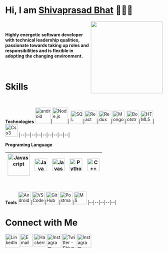 <h1>Hi, I am <a href="https://www.shivaprasad.tech/" target="_blank">Shivaprasad Bhat</a> 🙋🏽‍♂️</h1>

<img align='right' src="https://media.giphy.com/media/H7AmqyARFEc7S1Smtl/giphy.gif" width="230">

<br/><br/>
<b>Highly energetic software developer with technical leadership qualities, passionate towards taking up roles and responsibilities and is flexible in adopting the changing environment.</b>
<br/><br/>
<br/>

<h1>Skills</h1>
<br/>

**Technologies**
<img alt="android" width="50px" src="https://1000logos.net/wp-content/uploads/2016/10/Android-Logo.png" />|<img alt="Node.js" width="50px" src="https://img.icons8.com/color/480/000000/nodejs.png"/>| <img alt="SQL" width="40px" src="https://icons-for-free.com/iconfiles/png/512/logo+my+query+server+sql+icon-1320184811372606623.png"/>|<img alt="React" width="40px" src="https://img.icons8.com/cute-clipart/50/000000/react-native.png"/>|<img alt="Redux" width="40px" src="https://img.icons8.com/color/480/000000/redux.png"/>|<img alt="MongoDB" width="40px" src="https://img.icons8.com/color/480/000000/mongodb.png"/>|<img alt="Bootstrap" width="40px" src="https://img.icons8.com/color/50/000000/bootstrap.png"/>|<img alt="HTML5" width="40px" src="https://img.icons8.com/color/480/000000/html-5.png"/>|<img alt="Css3" width="40px" src="https://img.icons8.com/color/480/000000/css3.png"/>
|--|--|--|--|--|--|--|--|--|
<br/>

**Programing Language**

<img alt="Javascript" width="70px" src="https://www.logo.wine/a/logo/Kotlin_(programming_language)/Kotlin_(programming_language)-Logo.wine.svg"/>| <img alt="Java" width="40px" src="https://img.icons8.com/color/480/000000/java-coffee-cup-logo.png"/> | <img alt="Javascript" width="40px" src="https://img.icons8.com/color/480/000000/javascript-logo-1.png"/> |  <img alt="Python3" width="40px" src="https://img.icons8.com/color/480/000000/python.png"/> | <img alt="C++" width="40px" src="https://img.icons8.com/color/480/000000/c-plus-plus-logo.png"/>
|--|--|--|--|--|


<br/>

**Tools**
<img alt="Android Studio" width="40px" src="https://1.bp.blogspot.com/-LgTa-xDiknI/X4EflN56boI/AAAAAAAAPuk/24YyKnqiGkwRS9-_9suPKkfsAwO4wHYEgCLcBGAsYHQ/s0/image9.png" />|<img alt="VS Code" width="40px" src="https://img.icons8.com/fluent/48/000000/visual-studio-code-2019.png"/>|<img alt="Git Hub" width="40px" src="https://img.icons8.com/fluent/240/000000/github.png"/>|<img alt="Postman" width="40px" src="https://img.icons8.com/dusk/512/000000/postman-api.png"/>|<img alt="MS Office" width="40px" src="https://img.icons8.com/fluent/48/000000/microsoft-office-2019.png"/>
|--|--|--|--|--|
<br/>

 <h1>Connect with Me</h1>

[<img align="left" alt="LinkedIn - Shivaprasad Bhat" width="45px" src="https://img.icons8.com/fluent/96/000000/linkedin.png"/>](https://www.linkedin.com/in/svbneelmane)
[<img align="left" alt="Email - Shivaprasad Bhat" width="40px" src="https://img.icons8.com/cute-clipart/64/000000/email.png" />](mailto:svbhat.neelmane@gmail.com)
[<img align="left" alt="Hackerrank - Shivaprasad Bhat" width="40px" src="https://img.icons8.com/windows/512/000000/hackerrank.png"/>](https://hackerrank.com/svbneelmane)
[<img align="left" alt="Instagram - Shivaprasad Bhat" width="45px" src="https://img.icons8.com/cute-clipart/64/000000/instagram-new.png"/>](https://www.instagram.com/svb.neelmane)
[<img align="left" alt="Twitter - Shivaprasad Bhat" width="45px" src="https://img.icons8.com/cute-clipart/64/000000/twitter.png"/>](https://www.twitter.com/svbneelmane)
[<img align="left" alt="Instagram - Shivaprasad Bhat" width="45px" src="https://img.icons8.com/cute-clipart/64/000000/facebook.png"/>](https://www.fb.com/svb.neelmane)

